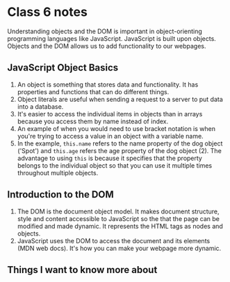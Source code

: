 # Class 6 notes

Understanding objects and the DOM is important in object-orienting programming languages like JavaScript. JavaScript is built upon objects. Objects and the DOM allows us to add functionality to our webpages.

## JavaScript Object Basics

1. An object is something that stores data and functionality. It has properties and functions that can do different things.
2. Object literals are useful when sending a request to a server to put data into a database.
3. It's easier to access the individual items in objects than in arrays because you access them by name instead of index.
4. An example of when you would need to use bracket notation is when you're trying to access a value in an object with a variable name.
5. In the example, ```this.name``` refers to the name property of the dog object ('Spot') and ```this.age``` refers the age property of the dog object (2). The advantage to using ```this``` is because it specifies that the property belongs to the individual object so that you can use it multiple times throughout multiple objects.

## Introduction to the DOM

1. The DOM is the document object model. It makes document structure, style and content accessible to JavaScript so the that the page can be modified and made dynamic. It represents the HTML tags as nodes and objects.
2. JavaScript uses the DOM to access the document and its elements (MDN web docs). It's how you can make your webpage more dynamic.

## Things I want to know more about
